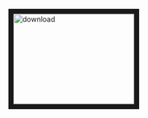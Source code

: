 <a href="https://github.com/andermoran/breadsticks/blob/master/manifest.plist" target="_blank"><img src="http://rawgit.com/twolfson/paypal-github-button/master/dist/button.svg" 
alt="download" width="240" height="180" border="10" /></a>